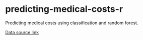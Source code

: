 # predicting-medical-costs-r

Predicting medical costs using classification and random forest. 

[Data source link](https://www.kaggle.com/mirichoi0218/insurance)
